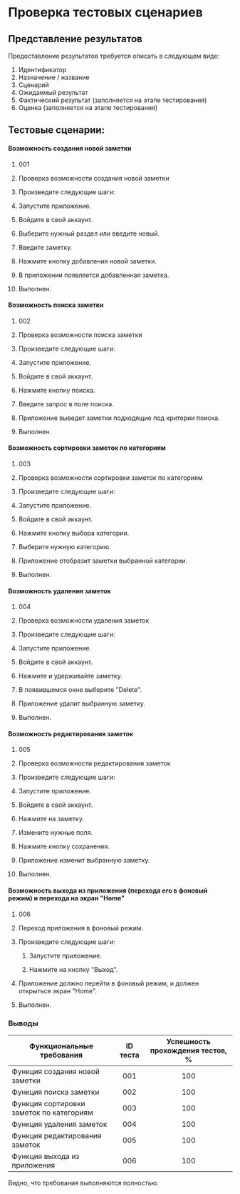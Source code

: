# Проверка тестовых сценариев

## Представление результатов

Предоставление результатов требуется описать в следующем виде:

1. Идентификатор
2. Назначение / название
3. Сценарий
4. Ожидаемый результат
5. Фактический результат (заполняется на этапе тестирования)
6. Оценка (заполняется на этапе тестирования)

## Тестовые сценарии:

#### Возможность создания новой заметки

1. 001

2. Проверка возможности создания новой заметки

3. Произведите следующие шаги:

  1. Запустите приложение.

  2. Войдите в свой аккаунт.

  3. Выберите нужный раздел или введите новый.

  4. Введите заметку.

  5. Нажмите кнопку добавления новой заметки.
4. В приложении появляется добавленная заметка. 
5. Выполнен.

#### Возможность поиска заметки

1. 002

2. Проверка возможности поиска заметки

3. Произведите следующие шаги:

  1. Запустите приложение.

  2. Войдите в свой аккаунт.

  3. Нажмите кнопку поиска.

  4. Введите запрос в поле поиска.
4. Приложение выведет заметки подходящие под критерии поиска.
5. Выполнен.

#### Возможность сортировки заметок по категориям

1. 003

2. Проверка возможности сортировки заметок по категориям

3. Произведите следующие шаги:

  1. Запустите приложение.

  2. Войдите в свой аккаунт.

  3. Нажмите кнопку выбора категории.

  4. Выберите нужную категорию.
4. Приложение отобразит заметки выбранной категории.  
5. Выполнен.

#### Возможность удаления заметок

1. 004

2. Проверка возможности удаления заметок

3. Произведите следующие шаги:

  1. Запустите приложение.

  2. Войдите в свой аккаунт.

  3. Нажмите и удерживайте заметку.

  4. В появившемся окне выберите "Delete".
4. Приложение удалит выбранную заметку.  
5. Выполнен.

#### Возможность редактирования заметок

1. 005

2. Проверка возможности редактирования заметок

3. Произведите следующие шаги:

  1. Запустите приложение.

  2. Войдите в свой аккаунт.

  3. Нажмите на заметку.

  4. Измените нужные поля.
  
  5. Нажмите кнопку сохранения.
4. Приложение изменит выбранную заметку.  
5. Выполнен.

#### Возможность выхода из приложения (перехода его в фоновый режим) и перехода на экран "Home"

1. 006
2. Переход приложения в фоновый режим.
3. Произведите следующие шаги:

   1. Запустите приложение.

   2. Нажмите на кнопку "Выход".

4. Приложение должно перейти в фоновый режим, и должен открыться экран "Home".
5. Выполнен.   

### Выводы

| Функциональные требования                | ID теста | Успешность прохождения тестов, % |
| ---------------------------------------- | :------: | :------------------------------: |
| Функция создания новой заметки |   001    |               100                |
| Функция поиска заметки |   002   |                100                 |
| Функция сортировки заметок по категориям |    003    |                100                 |
| Функция удаления заметок |   004    |               100                |
| Функция редактирования заметок      |   005    |               100                |
| Функция выхода из приложения   |    006    |               100                |

Видно, что требования выполняются полностью.
